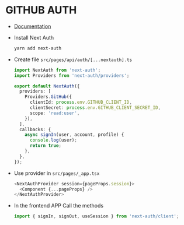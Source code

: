 # GITHUB AUTH

- [Documentation](https://next-auth.js.org/getting-started/example)

- Install Next Auth
  ```bash
  yarn add next-auth
  ```
- Create file `src/pages/api/auth/[...nextauth].ts`

  ```ts
  import NextAuth from 'next-auth';
  import Providers from 'next-auth/providers';

  export default NextAuth({
    providers: [
      Providers.GitHub({
        clientId: process.env.GITHUB_CLIENT_ID,
        clientSecret: process.env.GITHUB_CLIENT_SECRET_ID,
        scope: 'read:user',
      }),
    ],
    callbacks: {
      async signIn(user, account, profile) {
        console.log(user);
        return true;
      },
    },
  });
  ```

- Use provider in `src/pages/_app.tsx`

  ```ts
  <NextAuthProvider session={pageProps.session}>
    <Component {...pageProps} />
  </NextAuthProvider>
  ```

- In the frontend APP Call the methods
  ```ts
  import { signIn, signOut, useSession } from 'next-auth/client';
  ```
